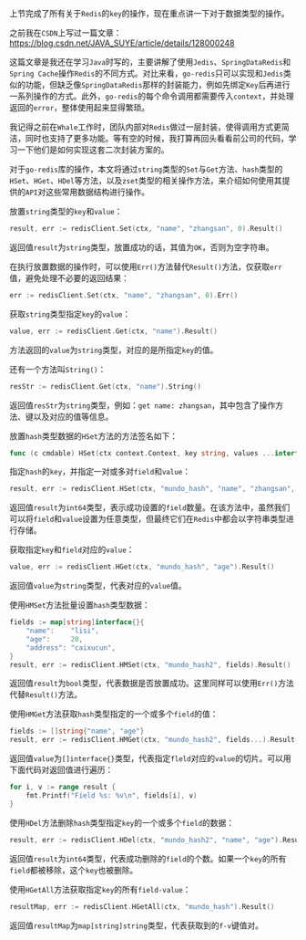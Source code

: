 上节完成了所有关于`Redis`的`key`的操作，现在重点讲一下对于数据类型的操作。

之前我在`CSDN`上写过一篇文章：https://blog.csdn.net/JAVA_SUYE/article/details/128000248

这篇文章是我还在学习`Java`时写的，主要讲解了使用`Jedis`、`SpringDataRedis`和`Spring Cache`操作`Redis`的不同方式。对比来看，`go-redis`只可以实现和`Jedis`类似的功能，但缺乏像`SpringDataRedis`那样的封装能力，例如先绑定`Key`后再进行一系列操作的方式。此外，`go-redis`的每个命令调用都需要传入`context`，并处理返回的`error`，整体使用起来显得繁琐。

我记得之前在`Whale`工作时，团队内部对`Redis`做过一层封装，使得调用方式更简洁，同时也支持了更多功能。等有空的时候，我打算再回头看看前公司的代码，学习一下他们是如何实现这套二次封装方案的。

对于`go-redis`库的操作，本文将通过`string`类型的`Set`与`Get`方法、`hash`类型的`HSet`、`HGet`、`HDel`等方法，以及`zset`类型的相关操作方法，来介绍如何使用其提供的`API`对这些常用数据结构进行操作。

放置`string`类型的`key`和`value`：

```go
result, err := redisClient.Set(ctx, "name", "zhangsan", 0).Result()
```

返回值`result`为`string`类型，放置成功的话，其值为`OK`，否则为空字符串。

在执行放置数据的操作时，可以使用`Err()`方法替代`Result()`方法，仅获取`err`值，避免处理不必要的返回结果：

```go
err := redisClient.Set(ctx, "name", "zhangsan", 0).Err()
```

获取`string`类型指定`key`的`value`：

```go
value, err := redisClient.Get(ctx, "name").Result()
```

方法返回的`value`为`string`类型，对应的是所指定`key`的值。

还有一个方法叫`String()`：

```go
resStr := redisClient.Get(ctx, "name").String()
```

返回值`resStr`为`string`类型，例如：`get name: zhangsan`，其中包含了操作方法、键以及对应的值等信息。

放置`hash`类型数据的`HSet`方法的方法签名如下：

```go
func (c cmdable) HSet(ctx context.Context, key string, values ...interface{}) *IntCmd
```

指定`hash`的`key`，并指定一对或多对`field`和`value`：

```go
result, err := redisClient.HSet(ctx, "mundo_hash", "name", "zhangsan", "age", 30).Result()
```

返回值`result`为`int64`类型，表示成功设置的`field`数量。在该方法中，虽然我们可以将`field`和`value`设置为任意类型，但最终它们在`Redis`中都会以字符串类型进行存储。

获取指定`key`和`field`对应的`value`：

```go
value, err := redisClient.HGet(ctx, "mundo_hash", "age").Result()
```

返回值`value`为`string`类型，代表对应的`value`值。

使用`HMSet`方法批量设置`hash`类型数据：

```go
fields := map[string]interface{}{
    "name":    "lisi",
    "age":     20,
    "address": "caixucun",
}
result, err := redisClient.HMSet(ctx, "mundo_hash2", fields).Result()
```

返回值`result`为`bool`类型，代表数据是否放置成功。这里同样可以使用`Err()`方法代替`Result()`方法。

使用`HMGet`方法获取`hash`类型指定的一个或多个`field`的值：

```go
fields := []string{"name", "age"}
result, err := redisClient.HMGet(ctx, "mundo_hash2", fields...).Result()
```

返回值`value`为`[]interface{}`类型，代表指定`fleld`对应的`value`的切片。可以用下面代码对返回值进行遍历：

```go
for i, v := range result {
    fmt.Printf("Field %s: %v\n", fields[i], v)
}
```

使用`HDel`方法删除`hash`类型指定`key`的一个或多个`field`的数据：

```go
result, err := redisClient.HDel(ctx, "mundo_hash2", "name", "age").Result()
```

返回值`result`为`int64`类型，代表成功删除的`field`的个数。如果一个`key`的所有`field`都被移除，这个`key`也被删除。

使用`HGetAll`方法获取指定`key`的所有`field-value`：

```go
resultMap, err := redisClient.HGetAll(ctx, "mundo_hash").Result()
```

返回值`resultMap`为`map[string]string`类型，代表获取到的`f-v`键值对。
